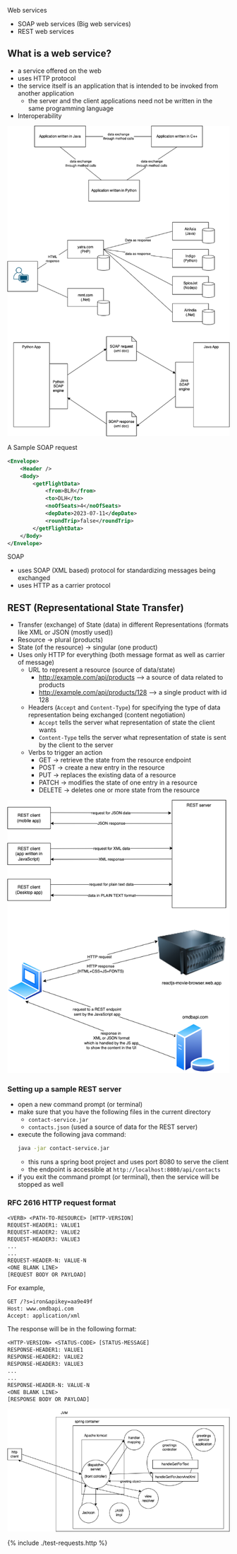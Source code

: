 Web services

- SOAP web services (Big web services)
- REST web services

## What is a web service?

- a service offered on the web
- uses HTTP protocol
- the service itself is an application that is intended to be invoked from another application
  - the server and the client applications need not be written in the same programming language
- Interoperability

![](./interoperability.dio.png)

A Sample SOAP request

```xml
<Envelope>
    <Header />
    <Body>
        <getFlightData>
            <from>BLR</from>
            <to>DLH</to>
            <noOfSeats>4</noOfSeats>
            <depDate>2023-07-11</depDate>
            <roundTrip>false</roundTrip>
        </getFlightData>
    </Body>
</Envelope>
```

SOAP

- uses SOAP (XML based) protocol for standardizing messages being exchanged
- uses HTTP as a carrier protocol

## REST (Representational State Transfer)

- Transfer (exchange) of State (data) in different Representations (formats like XML or JSON (mostly used))
- Resource -> plural (products)
- State (of the resource) -> singular (one product)
- Uses only HTTP for everything (both message format as well as carrier of message)
  - URL to represent a resource (source of data/state)
    - http://example.com/api/products --> a source of data related to products
    - http://example.com/api/products/128 --> a single product with id 128
  - Headers (`Accept` and `Content-Type`) for specifying the type of data representation being exchanged (content negotiation)
    - `Accept` tells the server what representation of state the client wants
    - `Content-Type` tells the server what representation of state is sent by the client to the server
  - Verbs to trigger an action
    - GET -> retrieve the state from the resource endpoint
    - POST -> create a new entry in the resource
    - PUT -> replaces the existing data of a resource
    - PATCH -> modifies the state of one entry in a resource
    - DELETE -> deletes one or more state from the resource

![](./rest.dio.png)

### Setting up a sample REST server

- open a new command prompt (or terminal)
- make sure that you have the following files in the current directory
  - `contact-service.jar`
  - `contacts.json` (used a source of data for the REST server)
- execute the following java command:
  ```sh
  java -jar contact-service.jar
  ```
  - this runs a spring boot project and uses port 8080 to serve the client
  - the endpoint is accessible at `http://localhost:8080/api/contacts`
- if you exit the command prompt (or terminal), then the service will be stopped as well

### RFC 2616 HTTP request format

```http
<VERB> <PATH-TO-RESOURCE> [HTTP-VERSION]
REQUEST-HEADER1: VALUE1
REQUEST-HEADER2: VALUE2
REQUEST-HEADER3: VALUE3
...
...
REQUEST-HEADER-N: VALUE-N
<ONE BLANK LINE>
[REQUEST BODY OR PAYLOAD]
```

For example,

```http
GET /?s=iron&apikey=aa9e49f
Host: www.omdbapi.com
Accept: application/xml
```

The response will be in the following format:

```http
<HTTP-VERSION> <STATUS-CODE> [STATUS-MESSAGE]
RESPONSE-HEADER1: VALUE1
RESPONSE-HEADER2: VALUE2
RESPONSE-HEADER3: VALUE3
...
...
RESPONSE-HEADER-N: VALUE-N
<ONE BLANK LINE>
[RESPONSE BODY OR PAYLOAD]
```

![](./spring-mvc.dio.png)

{% include ./test-requests.http %}
